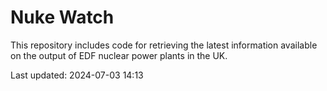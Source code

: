# Nuke Watch

This repository includes code for retrieving the latest information available on the output of EDF nuclear power plants in the UK.

Last updated: 2024-07-03 14:13